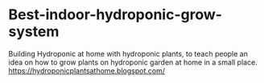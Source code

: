 # Best-indoor-hydroponic-grow-system
Building Hydroponic at home with hydroponic plants, to teach people an idea on how to grow plants on hydroponic garden at home in a small place.
https://hydroponicplantsathome.blogspot.com/

